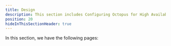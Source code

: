 ```yaml
---
title: Design
description: This section includes Configuring Octopus for High Availability
position: 20
hideInThisSectionHeader: true
---
```


In this section, we have the following pages:

